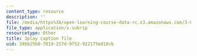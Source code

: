 ```yaml
---
content_type: resource
description: ''
file: /media/https%3A/open-learning-course-data-rc.s3.amazonaws.com/3-091sc-introduction-to-solid-state-chemistry-fall-2010/346b25b07819257d9f52922175ed18cb_KlI1duF4K9o.srt
file_type: application/x-subrip
resourcetype: Other
title: 3play caption file
uid: 346b25b0-7819-257d-9f52-922175ed18cb
---
```

